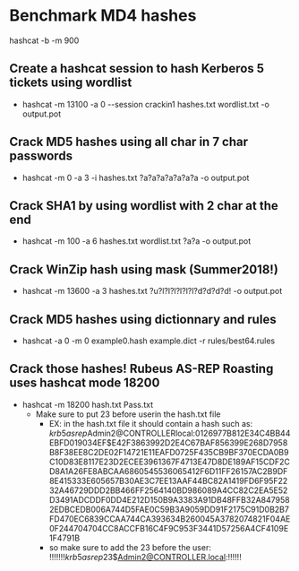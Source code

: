 # Benchmark MD4 hashes

hashcat -b -m 900

## Create a hashcat session to hash Kerberos 5 tickets using wordlist

- hashcat -m 13100 -a 0 --session crackin1 hashes.txt wordlist.txt -o output.pot

## Crack MD5 hashes using all char in 7 char passwords

- hashcat -m 0 -a 3 -i hashes.txt ?a?a?a?a?a?a?a -o output.pot

## Crack SHA1 by using wordlist with 2 char at the end

- hashcat -m 100 -a 6 hashes.txt wordlist.txt ?a?a -o output.pot

## Crack WinZip hash using mask (Summer2018!)

- hashcat -m 13600 -a 3 hashes.txt ?u?l?l?l?l?l?l?d?d?d?d! -o output.pot

## Crack MD5 hashes using dictionnary and rules

- hashcat -a 0 -m 0 example0.hash example.dict -r rules/best64.rules

## Crack those hashes! Rubeus AS-REP Roasting uses hashcat mode 18200

- hashcat -m 18200 hash.txt Pass.txt
  - Make sure to put 23 before userin the hash.txt file
    - EX: in the hash.txt file it should contain a hash such as: $krb5asrep$Admin2@CONTROLLERlocal:0126977B812E34C4BB44EBFD019034EF$E42F3863992D2E4C67BAF856399E268D7958B8F38EE8C2DE02F14721E11EAFD0725F435CB9BF370ECDA0B9C10D83E8117E23D2ECEE3961367F4713E47D8DE189AF15CDF2CD8A1A26FE8ABCAA6860545536065412F6D11FF26157AC2B9DF8E415333E605657B30AE3C7EE13AAF44BC82A1419FD6F95F2232A46729DDD2BB466FF2564140BD986089A4CC82C2EA5E52D3491ADCDDF0DD4E212D150B9A3383A91DB48FFB32A8479582EDBCEDB006A744D5FAE0C59B3A9059DD91F2175C91D0B2B7FD470EC6839CCAA744CA393634B260045A3782074821F04AE0F244704704CC8ACCFB16C4F9C953F3441D57256A4CF4109E1F4791B
    - so make sure to add the 23 before the user:
    !!!!!!!$krb5asrep$23$Admin2@CONTROLLER.local:!!!!!!
